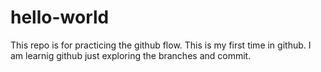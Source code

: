 # hello-world
This repo is for practicing the github flow.
This is my first time in github. I am learnig  github just exploring the branches and commit.
